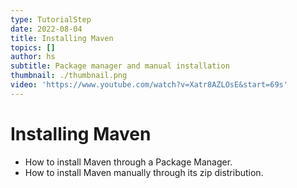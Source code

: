 ```yaml
---
type: TutorialStep
date: 2022-08-04
title: Installing Maven
topics: []
author: hs
subtitle: Package manager and manual installation
thumbnail: ./thumbnail.png
video: 'https://www.youtube.com/watch?v=Xatr8AZLOsE&start=69s'
---
```


# Installing Maven

* How to install Maven through a Package Manager.
* How to install Maven manually through its zip distribution.
